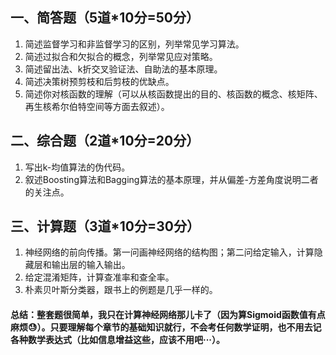 ## 一、简答题（5道*10分=50分）
1. 简述监督学习和非监督学习的区别，列举常见学习算法。
2. 简述过拟合和欠拟合的概念，列举常见应对策略。
3. 简述留出法、k折交叉验证法、自助法的基本原理。
4. 简述决策树预剪枝和后剪枝的优缺点。
5. 简述你对核函数的理解（可以从核函数提出的目的、核函数的概念、核矩阵、再生核希尔伯特空间等方面去叙述）。

## 二、综合题（2道*10分=20分）
1. 写出k-均值算法的伪代码。
2. 叙述Boosting算法和Bagging算法的基本原理，并从偏差-方差角度说明二者的关注点。

## 三、计算题（3道*10分=30分）
1. 神经网络的前向传播。第一问画神经网络的结构图；第二问给定输入，计算隐藏层和输出层的输入输出。
2. 给定混淆矩阵，计算查准率和查全率。
3. 朴素贝叶斯分类器，跟书上的例题是几乎一样的。

#### 总结：整套题很简单，我只在计算神经网络那儿卡了（因为算Sigmoid函数值有点麻烦😓）。只要理解每个章节的基础知识就行，不会考任何数学证明，也不用去记各种数学表达式（比如信息增益这些，应该不用吧···）。
